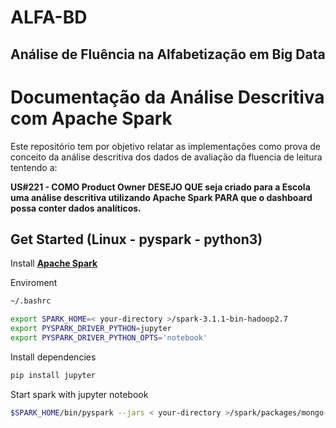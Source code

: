 
# ALFA-BD
## Análise de Fluência na Alfabetização em Big Data

# Documentação da Análise Descritiva com Apache Spark

Este repositório tem por objetivo relatar as implementações como prova de conceito da análise descritiva dos dados de avaliação da fluencia de leitura tentendo a:

 **US#221 - COMO Product Owner DESEJO QUE seja criado para a Escola uma análise descritiva utilizando Apache Spark PARA que o dashboard possa conter dados analíticos.**

## Get Started (Linux - pyspark - python3)

Install [**Apache Spark**](http://spark.apache.org/downloads.html)

 Enviroment
```sh
~/.bashrc

export SPARK_HOME=< your-directory >/spark-3.1.1-bin-hadoop2.7
export PYSPARK_DRIVER_PYTHON=jupyter
export PYSPARK_DRIVER_PYTHON_OPTS='notebook'
```

Install dependencies
```sh
pip install jupyter
```

Start spark with jupyter notebook
```sh
$SPARK_HOME/bin/pyspark --jars < your-directory >/spark/packages/mongo-spark-connector_2.12-3.0.1.jar,< your-directory >/spark/packages/bson-4.2.3.jar,< your-directory >/spark/packages/mongodb-driver-core-4.2.3.jar,< your-directory >/spark/packages/mongodb-driver-sync-4.2.3.jar
```
